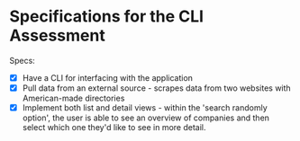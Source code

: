 # Specifications for the CLI Assessment

Specs:
- [x] Have a CLI for interfacing with the application
- [x] Pull data from an external source - scrapes data from two websites with American-made directories
- [x] Implement both list and detail views - within the 'search randomly option', the user is able to see an overview of companies and then select which one they'd like to see in more detail.
